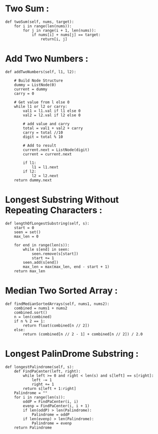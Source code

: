 # Two Sum :
    def twoSum(self, nums, target):
        for i in range(len(nums)):
            for j in range(i + 1, len(nums)):
                if nums[i] + nums[j] == target:
                    return[i, j]

# Add Two Numbers :
    def addTwoNumbers(self, l1, l2):
        
        # Build Node Structure
        dummy = ListNode(0)
        current = dummy
        carry = 0
        
        # Get value from l else 0
        while l1 or l2 or carry:
            val1 = l1.val if l1 else 0
            val2 = l2.val if l2 else 0
            
            # add value and carry
            total = val1 + val2 + carry
            carry = total //10
            digit = total % 10
            
            # Add to result
            current.next = ListNode(digit)
            current = current.next
            
            if l1:
                l1 = l1.next
            if l2:
                l2 = l2.next
        return dummy.next

# Longest Substring Without Repeating Characters :
    def lengthOfLongestSubstring(self, s):
        start = 0
        seen = set()
        max_len = 0
        
        for end in range(len(s)):
            while s[end] in seen:
                seen.remove(s[start])
                start += 1
            seen.add(s[end])
            max_len = max(max_len, end - start + 1)
        return max_len

# Median Two Sorted Array :
    def findMedianSortedArrays(self, nums1, nums2):
        combined = nums1 + nums2
        combined.sort()
        n = len(combined)
        if n % 2 == 1:
            return float(combined[n // 2])
        else:
            return (combined[n // 2 - 1] + combined[n // 2]) / 2.0

# Longest PalinDrome Substring :
    def longestPalindrome(self, s):
        def FindPaCenter(left, right):
            while left >= 0 and right < len(s) and s[left] == s[right]:
                left -= 1
                right += 1
            return s[left + 1:right]
        Palindrome = ""
        for i in range(len(s)):
            oddP = FindPaCenter(i, i)
            evenp = FindPaCenter(i, i + 1)
            if len(oddP) > len(Palindrome):
                Palindrome = oddP
            if len(evenp) > len(Palindrome):
                Palindrome = evenp
        return Palindrome